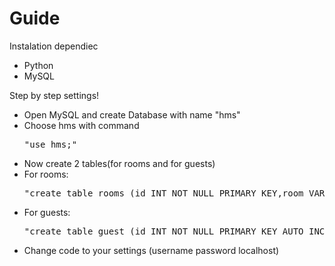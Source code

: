 <h1>Guide</h1>
<p>Instalation dependiec<p>
<ul>
  <li>Python</li>
  <li>MySQL</li>
</ul>

<p>Step by step settings!</p>
<ul>
  <li>Open MySQL and create Database with name "hms"</li>
  <li>Choose hms with command <pre>"use hms;"</pre></li>
  <li>Now create 2 tables(for rooms and for guests)</li>
  <li>For rooms: <pre>"create table rooms (id INT NOT NULL PRIMARY KEY,room VARCHAR(3),luxe BOOLEAN,price VARCHAR(150),busy BOOLEAN);"</pre></li>
  <li>For guests: <pre>"create table guest (id INT NOT NULL PRIMARY KEY AUTO_INCREMENT,name VARCHAR(150),surname VARCHAR(150),passport_id INT,xona_raqam INT);"</pre></li>
  <li>Change code to your settings (username password localhost)</li>
</ul>
